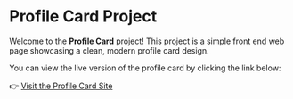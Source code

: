 # Profile Card Project

Welcome to the **Profile Card** project! This project is a simple front end web page showcasing a clean, modern profile card design. 

You can view the live version of the profile card by clicking the link below:

👉 [Visit the Profile Card Site](https://aghounami.github.io/Profile-Card/)
